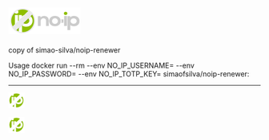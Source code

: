 ## ![logo](https://github.com/habuild/hassio/blob/main/noip-renewer/logo.png?raw=true)

copy of simao-silva/noip-renewer

Usage
docker run --rm --env NO_IP_USERNAME=<EMAIL> --env NO_IP_PASSWORD=<PASSWORD> --env NO_IP_TOTP_KEY=<NOIP TOTP KEY> simaofsilva/noip-renewer:<TAG>

---

![icon](https://github.com/habuild/hassio/blob/main/noip-renewer/icon.png)

![icon](https://github.com/habuild/hassio/blob/main/noip-renewer/icon.png?raw=true)
